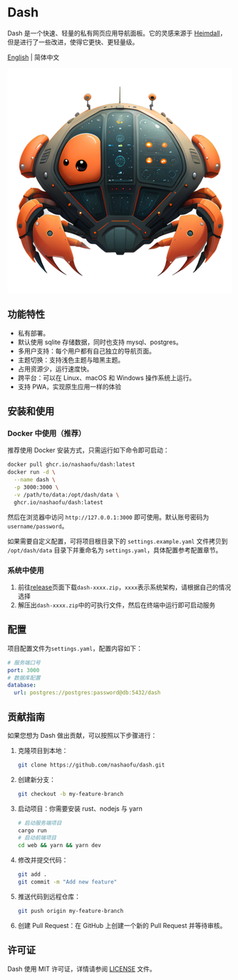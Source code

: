 # Dash

Dash 是一个快速、轻量的私有网页应用导航面板。它的灵感来源于 [Heimdall](https://github.com/linuxserver/Heimdall)，但是进行了一些改进，使得它更快、更轻量级。

[English](README.md) | 简体中文

![logo](./logo.png)

## 功能特性

- 私有部署。
- 默认使用 sqlite 存储数据，同时也支持 mysql、postgres。
- 多用户支持：每个用户都有自己独立的导航页面。
- 主题切换：支持浅色主题与暗黑主题。
- 占用资源少，运行速度快。
- 跨平台：可以在 Linux、macOS 和 Windows 操作系统上运行。
- 支持 PWA，实现原生应用一样的体验

## 安装和使用

### Docker 中使用（推荐）

推荐使用 Docker 安装方式，只需运行如下命令即可启动：

```sh
docker pull ghcr.io/nashaofu/dash:latest
docker run -d \
  --name dash \
  -p 3000:3000 \
  -v /path/to/data:/opt/dash/data \
  ghcr.io/nashaofu/dash:latest
```

然后在浏览器中访问 `http://127.0.0.1:3000` 即可使用。默认账号密码为 `username/password`。

如果需要自定义配置，可将项目根目录下的 `settings.example.yaml` 文件拷贝到 `/opt/dash/data` 目录下并重命名为 `settings.yaml`，具体配置参考配置章节。

### 系统中使用

1. 前往[release](https://github.com/nashaofu/dash/releases)页面下载`dash-xxxx.zip`，`xxxx`表示系统架构，请根据自己的情况选择
2. 解压出`dash-xxxx.zip`中的可执行文件，然后在终端中运行即可启动服务

## 配置

项目配置文件为`settings.yaml`，配置内容如下：

```yaml
# 服务端口号
port: 3000
# 数据库配置
database:
  url: postgres://postgres:password@db:5432/dash
```

## 贡献指南

如果您想为 Dash 做出贡献，可以按照以下步骤进行：

1. 克隆项目到本地：

   ```sh
   git clone https://github.com/nashaofu/dash.git
   ```

2. 创建新分支：

   ```sh
   git checkout -b my-feature-branch
   ```

3. 启动项目：你需要安装 rust、nodejs 与 yarn

   ```sh
   # 启动服务端项目
   cargo run
   # 启动前端项目
   cd web && yarn && yarn dev
   ```

4. 修改并提交代码：

   ```sh
   git add .
   git commit -m "Add new feature"
   ```

5. 推送代码到远程仓库：

   ```sh
   git push origin my-feature-branch
   ```

6. 创建 Pull Request：在 GitHub 上创建一个新的 Pull Request 并等待审核。

## 许可证

Dash 使用 MIT 许可证，详情请参阅 [LICENSE](LICENSE) 文件。
